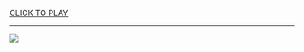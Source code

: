 
<a href="https://premium76.site?title=college_games_today&ref=13M">CLICK TO PLAY</a></h3>
<hr>

<a href="https://premium76.site?title=college_games_today&ref=13M"><img src="https://clearcache.store/games.png"></a>


